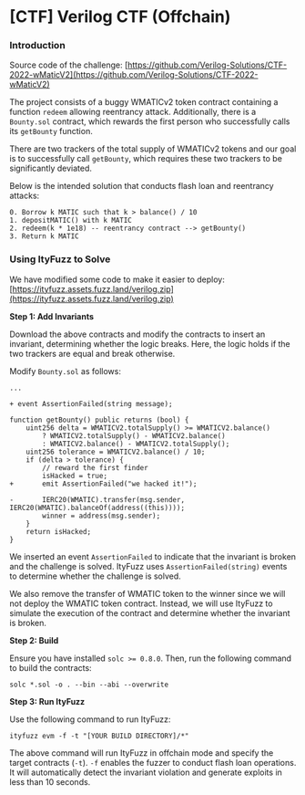 # \[CTF] Verilog CTF (Offchain)

### Introduction

Source code of the challenge: [https://github.com/Verilog-Solutions/CTF-2022-wMaticV2](https://github.com/Verilog-Solutions/CTF-2022-wMaticV2)

The project consists of a buggy WMATICv2 token contract containing a function `redeem` allowing reentrancy attack. Additionally, there is a `Bounty.sol` contract, which rewards the first person who successfully calls its `getBounty` function.

There are two trackers of the total supply of WMATICv2 tokens and our goal is to successfully call `getBounty`, which requires these two trackers to be significantly deviated.

Below is the intended solution that conducts flash loan and reentrancy attacks:

```
0. Borrow k MATIC such that k > balance() / 10
1. depositMATIC() with k MATIC
2. redeem(k * 1e18) -- reentrancy contract --> getBounty()
3. Return k MATIC
```

### Using ItyFuzz to Solve

We have modified some code to make it easier to deploy: [https://ityfuzz.assets.fuzz.land/verilog.zip](https://ityfuzz.assets.fuzz.land/verilog.zip)

**Step 1: Add Invariants**

Download the above contracts and modify the contracts to insert an invariant, determining whether the logic breaks. Here, the logic holds if the two trackers are equal and break otherwise.

Modify `Bounty.sol` as follows:

```solidity
...

+ event AssertionFailed(string message);

function getBounty() public returns (bool) {
    uint256 delta = WMATICV2.totalSupply() >= WMATICV2.balance()
        ? WMATICV2.totalSupply() - WMATICV2.balance()
        : WMATICV2.balance() - WMATICV2.totalSupply();
    uint256 tolerance = WMATICV2.balance() / 10;
    if (delta > tolerance) {
        // reward the first finder
        isHacked = true;
+       emit AssertionFailed("we hacked it!");

-       IERC20(WMATIC).transfer(msg.sender, IERC20(WMATIC).balanceOf(address((this))));
        winner = address(msg.sender);
    }
    return isHacked;
}

```

We inserted an event `AssertionFailed` to indicate that the invariant is broken and the challenge is solved. ItyFuzz uses `AssertionFailed(string)` events to determine whether the challenge is solved.

We also remove the transfer of WMATIC token to the winner since we will not deploy the WMATIC token contract. Instead, we will use ItyFuzz to simulate the execution of the contract and determine whether the invariant is broken.

**Step 2: Build**

Ensure you have installed `solc >= 0.8.0`. Then, run the following command to build the contracts:

```
solc *.sol -o . --bin --abi --overwrite
```

**Step 3: Run ItyFuzz**

Use the following command to run ItyFuzz:

```
ityfuzz evm -f -t "[YOUR BUILD DIRECTORY]/*"
```

The above command will run ItyFuzz in offchain mode and specify the target contracts (`-t`). `-f` enables the fuzzer to conduct flash loan operations. It will automatically detect the invariant violation and generate exploits in less than 10 seconds.
